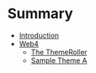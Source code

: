 # Summary

* [Introduction](README.md)
* [Web4](web4.md)
  * [The ThemeRoller](web4/the-themeroller.md)
  * [Sample Theme A](web4/integration-instructions.md)



